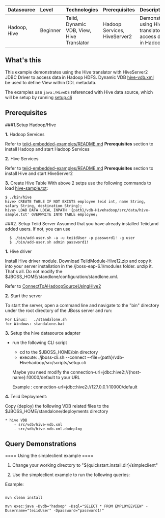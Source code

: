 | **Datasource** | **Level** | **Technologies** | **Prerequisites** | **Description** |
|:---------|:----------|:-----------------|:------------------|:----------------|
|Hadoop, Hive |Beginner |Teiid, Dynamic VDB, View, Hive Translator |Hadoop Services, HiveServer2 |Demonstrates using Hive translator to access data in Hadoop | Hive

## What's this

This example demonstrates using the Hive translator with HiveServer2 JDBC Driver to access data in Hadoop HDFS. Dynamic VDB [hive-vdb.xml](src/vdb/hive-vdb.xml) be used to define View within DDL metadata.

The examples use `java:/HiveDS` referenced with Hive data source, which will be setup by running [setup.cli](src/scripts/setup.cli)

## Prerequisites

###1.Setup Hadoop/Hive

**1.** Hadoop Services

Refer to [teiid-embedded-examples/README.md](../../teiid-embedded-examples/blob/master/bigdata-integration/README.md) **Prerequisites** section to install Hadoop and start Hadoop Services


**2.** Hive Services 

Refer to [teiid-embedded-examples/README.md](../../teiid-embedded-examples/blob/master/bigdata-integration/README.md) **Prerequisites** section to install Hive and start HiveServer2

 
**3.** Create Hive Table 
With above 2 setps use the following commands to load [hive-sample.txt](src/main/resources/hive-sample.txt):

~~~
$ ./bin/hive
hive> CREATE TABLE IF NOT EXISTS employee (eid int, name String, salary String, destination String);
hive> LOAD DATA LOCAL INPATH '{path}/vdb-Hivehadoop/src/data/hive-sample.txt' OVERWRITE INTO TABLE employee;
~~~
 


###2. Setup Teiid Server
  Assumed that you have already installed Teiid,and added users. If not, you can use
  
~~~
  $ ./bin/add-user.sh -a -u teiidUser -p password1! -g user  
  $ ./bin/add-user.sh admin password1!  
~~~


**1.** Hive driver

Install Hive driver module. Download TeiidModule-Hive12.zip and copy it into your server installation in the /jboss-eap-6.1/modules folder. unzip it. That's all. Do not modify the $JBOSS_HOME/standlone/configuration/standlone.xml. 

Refer to [ConnectToAHadoopSourceUsingHive2](https://developer.jboss.org/wiki/ConnectToAHadoopSourceUsingHive2)




**2.**  Start the server

To start the server, open a command line and navigate to the "bin" directory under the root directory of the JBoss server and run:
	
	For Linux:   ./standalone.sh	
	for Windows: standalone.bat

 
**3.** Setup the hive datasource adapter

-  run the following CLI script

	-	cd to the $JBOSS_HOME/bin directory
	-	execute:  ./jboss-cli.sh --connect --file={path}/vdb-Hivehadoop/src/scripts/setup.cli 
	
	Maybe you need modify the connection-url=jdbc:hive2://{host-name}:10000/default to your URL
	
	 Example : connection-url=jdbc:hive2://127.0.0.1:10000/default

**4.**  Teiid Deployment:

Copy (deploy) the following VDB related files to the $JBOSS_HOME/standalone/deployments directory

	* hive VDB
    	- src/vdb/hive-vdb.xml
    	- src/vdb/hive-vdb.xml.dodeploy
   

 
## Query Demonstrations

==== Using the simpleclient example ====

1) Change your working directory to "${quickstart.install.dir}/simpleclient"

2) Use the simpleclient example to run the following queries:

Example:   
~~~

mvn clean install

mvn exec:java -Dvdb="hadoop" -Dsql="SELECT * FROM EMPLOYEEVIEW" -Dusername="teiidUser" -Dpassword="password1!"
~~~ 



 
